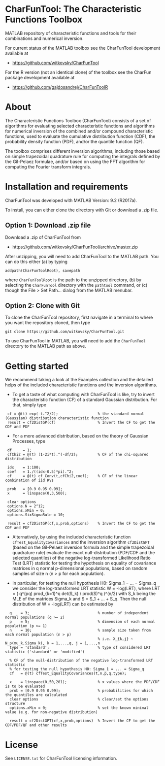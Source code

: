 # CharFunTool: The Characteristic Functions Toolbox
MATLAB repository of characteristic functions and tools for their combinations and numerical inversion.

For current status of the MATLAB toolbox see the CharFunTool development available at

- https://github.com/witkovsky/CharFunTool

For the R version (not an identical clone) of the toolbox see the CharFun package development available at

- https://github.com/gajdosandrej/CharFunToolR

About
=====

The Characteristic Functions Toolbox (CharFunTool) consists of a set of algorithms for evaluating selected characteristic functions
and algorithms for numerical inversion of the combined and/or compound characteristic functions, used to evaluate the cumulative distribution function (CDF), the probability density function (PDF), and/or the quantile function (QF).
                                                                              
The toolbox comprises different inversion algorithms, including those based on simple trapezoidal quadrature rule for computing the integrals defined by the Gil-Pelaez formulae, and/or based on using the FFT algorithm for computing the Fourier transform integrals.
                                                                       
Installation and requirements
=============================

CharFunTool was developed with MATLAB Version: 9.2 (R2017a).

To install, you can either clone the directory with Git or download a .zip file. 

## Option 1: Download .zip file

Download a .zip of CharFunTool from

- https://github.com/witkovsky/CharFunTool/archive/master.zip

After unzipping, you will need to add CharFunTool to the MATLAB path. You can do this either (a) by typing
```
addpath(CharFunToolRoot), savepath
```
where `CharFunToolRoot` is the path to the unzipped directory, (b) by selecting the `CharFunTool` directory with the `pathtool` command, or (c) though the File > Set Path... dialog from the MATLAB menubar.

## Option 2: Clone with Git

To clone the CharFunTool repository, first navigate in a terminal to where you want the repository cloned, then type
```
git clone https://github.com/witkovsky/CharFunTool.git
```
To use CharFunTool in MATLAB, you will need to add the `CharFunTool` directory to the MATLAB path as above.


Getting started
===============

We recommend taking a look at the Examples collection and the detailed helps of the included characteristic functions and the inversion algorithms. 

* To get a taste of what computing with CharFunTool is like, try to invert the characteristic function (CF) of a standard Gaussian distribution. For that, simply type
```
 cf = @(t) exp(-t.^2/2);                  % the standard normal (Gaussian) distribution characteristic function
 result = cf2DistGP(cf)                   % Invert the CF to get the CDF and PDF   
```
* For a more advanced distribution, based on the theory of Gaussian Processes, type 
```
 df     = 1;
 cfChi2 = @(t) (1-2i*t).^(-df/2);         % CF of the chi-squared distribution

 idx    = 1:100;
 coef   = 1./((idx-0.5)*pi).^2;
 cf     = @(t) cf_Conv(t,cfChi2,coef);    % CF of the linear combination of iid RVs 

 prob   = [0.9 0.95 0.99];
 x      = linspace(0,3,500);

 clear options
 options.N = 2^12;
 options.xMin = 0;
 options.SixSigmaRule = 10;

 result = cf2DistGP(cf,x,prob,options)    % Invert the CF to get the CDF and PDF 
```
* Alternatively, by using the included characteristic function `cfTest_EqualityCovariances` and the inversion algorithm `cf2DistGPT` (based on the Gil-Pelaez inversion formula and the simple trapezoidal quadrature rule) evaluate the exact null-distribution (PDF/CDF and the selected quantiles) of the negative log-transformed Likelihood Ratio Test (LRT) statistic for testing the hypothesis on equality of covariance matrices in q normal p-dimensional populations, based on random samples of size n (n > p for each population). 

* In particular, for testing the null hypothesis H0: Sigma_1 = ... = Sigma_q we consider the log-transformed LRT statistic W = -log(LRT), where LRT = ( q^(pq) prod_{k=1}^q det(S_k) / prod(S)^q )^(n/2) with S_k being the MLE of the matrices Sigma_k and S = S_1 + ... + S_q. Then the null distribution of W = -log(LRT) can be estimated by 
```
  q    = 3;                               % number of independent normal populations (q >= 2)
  p    = 5;                               % dimension of each normal population (p >= 1)
  n    = 10;                              % sample size taken from each normal population (n > p) 
                                          % i.e. X_{k,j} ~ N_p(mu_k,Sigma_k), k = 1,...,q, j = 1,...,n
  type = 'standard';                      % type of considered LRT statistic ('standard' or 'modified')
  
  % CF of the null-distribution of the negative log-transformed LRT statistic
  % for testing the null hypothesis H0: Sigma_1 = ... = Sigma_q
  cf   = @(t) cfTest_EqualityCovariances(t,n,p,q,type);   
  
  x    = linspace(0,50,201);              % x values where the PDF/CDF is to be evaluated
  prob = [0.9 0.95 0.99];                 % probabilities for which the quantiles are calculated
  clear options                           % clear/set the options structure
  options.xMin = 0;                       % set the known minimal value (e.g. for non-negative distribution) 
  
  result = cf2DistGPT(cf,x,prob,options)  % Invert the CF to get the CDF/PDF/QF and other results
```
License
=======

See `LICENSE.txt` for CharFunTool licensing information.
